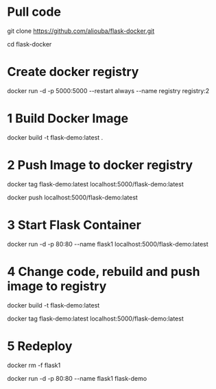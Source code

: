 # Pull code

git clone https://github.com/aliouba/flask-docker.git

cd flask-docker

# Create docker registry

docker run -d -p 5000:5000 --restart always --name registry registry:2

# 1 Build Docker Image

docker build -t flask-demo:latest .

# 2 Push Image to docker registry

docker tag flask-demo:latest localhost:5000/flask-demo:latest

docker push localhost:5000/flask-demo:latest

# 3 Start Flask Container

docker run -d -p 80:80 --name flask1 localhost:5000/flask-demo:latest

# 4 Change code, rebuild and push image to registry

docker build -t flask-demo:latest

docker tag flask-demo:latest localhost:5000/flask-demo:latest

# 5 Redeploy 

docker rm -f flask1

docker run -d -p 80:80 --name flask1 flask-demo

